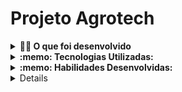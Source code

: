 # Projeto Agrotech


<details>
<summary><strong>👨‍💻 O que foi desenvolvido</strong></summary><br />
AgroTech, uma empresa especializada em tecnologias para melhorar a eficiência no cultivo de plantações. Isso visa reduzir o desperdício de recursos em geral e de alimentos em específico, fazendo um uso mais responsável da terra disponível para plantio.

O primeiro produto dessa empresa será o Agrix, um sistema que permitirá a gestão e o monitoramento das fazendas participantes,. Esse produto será desenvolvido em fases.
  
 </details>

<details>
  <summary><strong>:memo: Tecnologias Utilizadas:</strong></summary><br />

- Java 17
- Spring Boot
- Spring Data JPA
- Spring Security
- Docker
- JUnit
- Mockito

</details> 

<details>
  <summary><strong>:memo: Habilidades Desenvolvidas:</strong></summary><br />

- **Arquitetura em Camadas**
- **Injeção de Dependência**
- **Spring Data JPA**
- **Manipulação de Datas**
- **Spring Security**
- **Execução em Docker**
- **Testes Unitários**

</details>

<details>
Nesse modelos, temos as seguintes tabelas:
- `farm`: representa uma fazenda
- `crop`: representa uma plantação, e está em relacionamento `n:1` ("muitos para um") com a tabela `farm`
- `fertilizer` : esta nova tabela representa um fertilizante, e está em um relacionamento n:n ("muitos para muitos") com a tabela crop. Esse relacionamento é realizado através da tabela crop_fertilizer.
</details>

